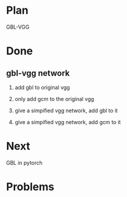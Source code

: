 # Plan
GBL-VGG


# Done

## gbl-vgg network
1. add gbl to original vgg

2. only add gcm to the original vgg

3. give a simpified vgg network, add gbl to it

4. give a simpified vgg network, add gcm to it

# Next

GBL in pytorch

# Problems
